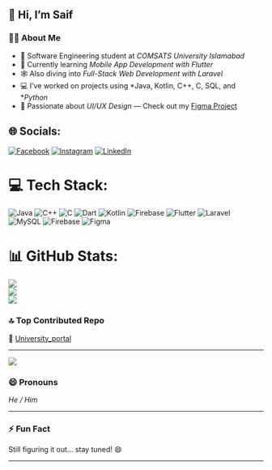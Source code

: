 ## 👋 Hi, I’m Saif


### 👨‍🎓 About Me

- 🧠 Software Engineering student at *COMSATS University Islamabad*
- 📱 Currently learning *Mobile App Development with Flutter*
- 🕸 Also diving into *Full-Stack Web Development with Laravel*
- 💻 I’ve worked on projects using *Java, Kotlin, C++, C, SQL, and **Python*
- 🎨 Passionate about *UI/UX Design* — Check out my [Figma Project](https://www.figma.com/design/87zDGjMBjTJzTdQpZbrDdl/HCI-Project?node-id=0-1&t=vnvbwQli2Wl7m40g-1)




## 🌐 Socials:
[![Facebook](https://img.shields.io/badge/Facebook-%231877F2.svg?logo=Facebook&logoColor=white)](https://www.facebook.com/share/1Bz3c7icDQ/) [![Instagram](https://img.shields.io/badge/Instagram-%23E4405F.svg?logo=Instagram&logoColor=white)](https://www.instagram.com/saif_ulhassan?igsh=MXV5dmpnMGFlNXU3MA==) [![LinkedIn](https://img.shields.io/badge/LinkedIn-%230077B5.svg?logo=linkedin&logoColor=white)](https://www.linkedin.com/in/saif-ul-hassan-03aa80287/) 

# 💻 Tech Stack:
![Java](https://img.shields.io/badge/java-%23ED8B00.svg?style=for-the-badge&logo=openjdk&logoColor=white) ![C++](https://img.shields.io/badge/c++-%2300599C.svg?style=for-the-badge&logo=c%2B%2B&logoColor=white) ![C](https://img.shields.io/badge/c-%2300599C.svg?style=for-the-badge&logo=c&logoColor=white) ![Dart](https://img.shields.io/badge/dart-%230175C2.svg?style=for-the-badge&logo=dart&logoColor=white) ![Kotlin](https://img.shields.io/badge/kotlin-%237F52FF.svg?style=for-the-badge&logo=kotlin&logoColor=white) ![Firebase](https://img.shields.io/badge/firebase-%23039BE5.svg?style=for-the-badge&logo=firebase) ![Flutter](https://img.shields.io/badge/Flutter-%2302569B.svg?style=for-the-badge&logo=Flutter&logoColor=white) ![Laravel](https://img.shields.io/badge/laravel-%23FF2D20.svg?style=for-the-badge&logo=laravel&logoColor=white) ![MySQL](https://img.shields.io/badge/mysql-4479A1.svg?style=for-the-badge&logo=mysql&logoColor=white) ![Firebase](https://img.shields.io/badge/firebase-a08021?style=for-the-badge&logo=firebase&logoColor=ffcd34) ![Figma](https://img.shields.io/badge/figma-%23F24E1E.svg?style=for-the-badge&logo=figma&logoColor=white)
# 📊 GitHub Stats:
![](https://github-readme-stats.vercel.app/api?username=iamSaifulhassan&theme=transparent&hide_border=false&include_all_commits=false&count_private=false)<br/>
![](https://nirzak-streak-stats.vercel.app/?user=iamSaifulhassan&theme=transparent&hide_border=false)<br/>
![](https://github-readme-stats.vercel.app/api/top-langs/?username=iamSaifulhassan&theme=transparent&hide_border=false&include_all_commits=false&count_private=false&layout=compact)

### 🔝 Top Contributed Repo  
🔗 [University_portal](https://github.com/iamSaifulhassan/University_portal)


---
[![](https://visitcount.itsvg.in/api?id=iamSaifulhassan&icon=0&color=0)](https://visitcount.itsvg.in)



### 😄 Pronouns
  *He / Him*

---

### ⚡ Fun Fact

  Still figuring it out... stay tuned! 😄

---
